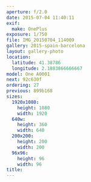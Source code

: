 ```yaml
---
aperture: f/2.0
date: 2015-07-04 11:40:11
exif:
  make: OnePlus
exposure: 1/750
file: IMG_20150704_114009
gallery: 2015-spain-barcelona
layout: gallery-photo
location:
  latitude: 41.38786
  longitude: 2.1883866666667
model: One A0001
next: 92c630f
ordering: 27
previous: 899b168
sizes:
  1920x1080:
    height: 1080
    width: 1920
  640w:
    height: 360
    width: 640
  200x200:
    height: 200
    width: 200
  96x96:
    height: 96
    width: 96
title: 
---
```

